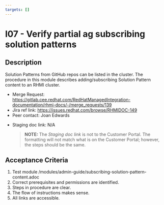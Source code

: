 ```yaml
---
targets: []
---
```


# I07 - Verify partial ag subscribing solution patterns

## Description

Solution Patterns from GitHub repos can be listed in the cluster. The procedure in this module describes adding/subscribing Solution Pattern content to an RHMI cluster.

- Merge Request: https://gitlab.cee.redhat.com/RedHatManagedIntegration-documentation/rhmi-docs/-/merge_requests/139
- Jira ref link: https://issues.redhat.com/browse/RHMIDOC-149
- Peer contact: Joan Edwards

* Staging doc link: N/A
  > **NOTE:** The _Staging doc link_ is not to the Customer Portal. The formatting will not match what is on the Customer Portal; however, the steps should be the same.

## Acceptance Criteria

1. Test module /modules/admin-guide/subscribing-solution-pattern-content.adoc
2. Correct prerequisites and permissions are identified.
3. Steps in procedure are clear.
4. The flow of instructions makes sense.
5. All links are accessible.
